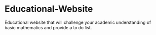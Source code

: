 # Educational-Website
 Educational website that will challenge your academic understanding of basic mathematics and provide a to do list.
